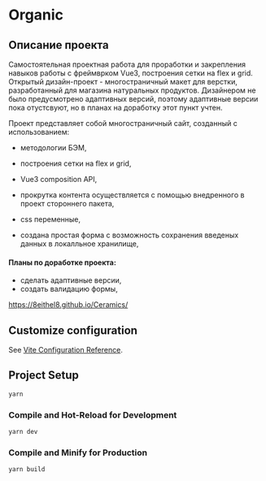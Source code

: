 # Organic

## Описание проекта

Самостоятельная проектная работа для проработки и закрепления навыков работы с фреймврком Vue3, построения сетки на flex и grid.
Открытый дизайн-проект - многостраничный макет для верстки, разработанный для магазина натуральных продуктов.
Дизайнером не было предусмотрено адаптивных версий, поэтому адаптивные версии пока отустсвуют, но в планах на доработку этот пункт учтен.

Проект представляет собой многостраничный сайт, созданный с использованием:

- методологии БЭМ,

- построения сетки на flex и grid,

- Vue3 composition API,

- прокрутка контента осуществляется с помощью внедренного в проект стороннего пакета,

- css переменные,

- создана простая форма с возможность сохранения введеных данных в локалльное хранилище,

#### Планы по доработке проекта:

- сделать адаптивные версии,
- создать валидацию формы,


https://8eithel8.github.io/Ceramics/

## Customize configuration

See [Vite Configuration Reference](https://vitejs.dev/config/).

## Project Setup

```sh
yarn
```

### Compile and Hot-Reload for Development

```sh
yarn dev
```

### Compile and Minify for Production

```sh
yarn build
```
